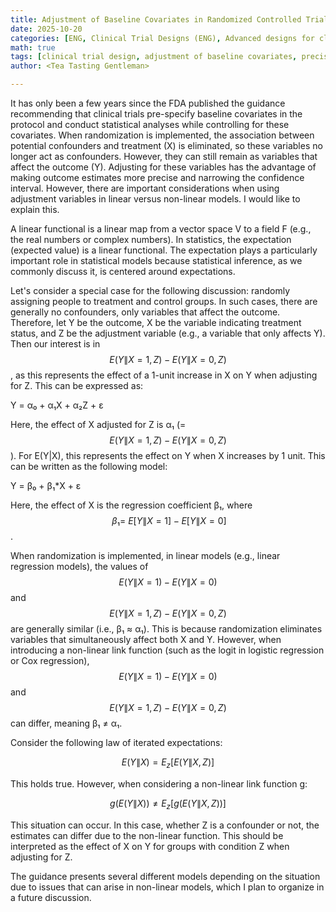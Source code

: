 ```yaml
---
title: Adjustment of Baseline Covariates in Randomized Controlled Trial (ENG)
date: 2025-10-20
categories: [ENG, Clinical Trial Designs (ENG), Advanced designs for clinical trial (ENG)]
math: true
tags: [clinical trial design, adjustment of baseline covariates, precision, confounder]   # lower case 
author: <Tea Tasting Gentleman>

--- 
```

It has only been a few years since the FDA published the guidance recommending that clinical trials pre-specify baseline covariates in the protocol and conduct statistical analyses while controlling for these covariates. When randomization is implemented, the association between potential confounders and treatment (X) is eliminated, so these variables no longer act as confounders. However, they can still remain as variables that affect the outcome (Y). Adjusting for these variables has the advantage of making outcome estimates more precise and narrowing the confidence interval. However, there are important considerations when using adjustment variables in linear versus non-linear models. I would like to explain this.

A linear functional is a linear map from a vector space V to a field F (e.g., the real numbers or complex numbers). In statistics, the expectation (expected value) is a linear functional. The expectation plays a particularly important role in statistical models because statistical inference, as we commonly discuss it, is centered around expectations.

Let's consider a special case for the following discussion: randomly assigning people to treatment and control groups. In such cases, there are generally no confounders, only variables that affect the outcome. Therefore, let Y be the outcome, X be the variable indicating treatment status, and Z be the adjustment variable (e.g., a variable that only affects Y). Then our interest is in $$E(Y\|X=1,Z)-E(Y\|X=0,Z)$$, as this represents the effect of a 1-unit increase in X on Y when adjusting for Z. This can be expressed as:

Y = α₀ + α₁X + α₂Z + ε

Here, the effect of X adjusted for Z is α₁ (=$$E(Y\|X=1,Z)-E(Y\|X=0,Z)$$).
For E(Y|X), this represents the effect on Y when X increases by 1 unit. This can be written as the following model:

Y = β₀ + β₁*X + ε

Here, the effect of X is the regression coefficient β₁, where $$\ β₁= \ E[Y\|X=1] - E[Y\|X=0]$$.

When randomization is implemented, in linear models (e.g., linear regression models), the values of $$E(Y\|X=1)-E(Y\|X=0)$$ and $$E(Y\|X=1,Z)-E(Y\|X=0,Z)$$ are generally similar (i.e., β₁ ≈ α₁). This is because randomization eliminates variables that simultaneously affect both X and Y. However, when introducing a non-linear link function (such as the logit in logistic regression or Cox regression), $$E(Y\|X=1)-E(Y\|X=0)$$ and $$E(Y\|X=1,Z)-E(Y\|X=0,Z)$$ can differ, meaning β₁ ≠ α₁.

Consider the following law of iterated expectations:

$$E(Y\|X) = E_z[E(Y\|X,Z)]$$

This holds true. However, when considering a non-linear link function g:

$$g(E(Y\|X)) ≠ E_z[g(E(Y\|X,Z))]$$

This situation can occur. In this case, whether Z is a confounder or not, the estimates can differ due to the non-linear function. This should be interpreted as the effect of X on Y for groups with condition Z when adjusting for Z.

The guidance presents several different models depending on the situation due to issues that can arise in non-linear models, which I plan to organize in a future discussion.




